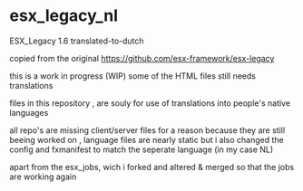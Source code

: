 # esx_legacy_nl
ESX_Legacy 1.6 translated-to-dutch

copied from the original 
https://github.com/esx-framework/esx-legacy

this is a work in progress (WIP)
some of the HTML files still needs translations

files in this repository , are souly for use of translations into people's 
native languages 

all repo's are missing client/server files for a reason
because they are still beeing worked on , language files are nearly static
but i also changed the config and fxmanifest to match the seperate language (in my case NL)

apart from the esx_jobs, wich i forked and altered & merged so that the jobs are working again


